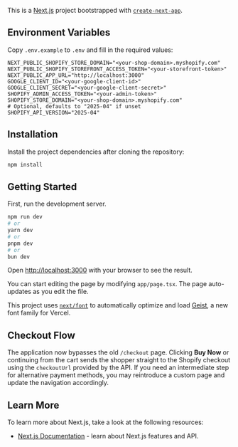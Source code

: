 This is a [Next.js](https://nextjs.org) project bootstrapped with [`create-next-app`](https://nextjs.org/docs/app/api-reference/cli/create-next-app).

## Environment Variables

Copy `.env.example` to `.env` and fill in the required values:

```
NEXT_PUBLIC_SHOPIFY_STORE_DOMAIN="<your-shop-domain>.myshopify.com"
NEXT_PUBLIC_SHOPIFY_STOREFRONT_ACCESS_TOKEN="<your-storefront-token>"
NEXT_PUBLIC_APP_URL="http://localhost:3000"
GOOGLE_CLIENT_ID="<your-google-client-id>"
GOOGLE_CLIENT_SECRET="<your-google-client-secret>"
SHOPIFY_ADMIN_ACCESS_TOKEN="<your-admin-token>"
SHOPIFY_STORE_DOMAIN="<your-shop-domain>.myshopify.com"
# Optional, defaults to "2025-04" if unset
SHOPIFY_API_VERSION="2025-04"
```

## Installation

Install the project dependencies after cloning the repository:

```bash
npm install
```

## Getting Started

First, run the development server.

```bash
npm run dev
# or
yarn dev
# or
pnpm dev
# or
bun dev
```

Open [http://localhost:3000](http://localhost:3000) with your browser to see the result.

You can start editing the page by modifying `app/page.tsx`. The page auto-updates as you edit the file.

This project uses [`next/font`](https://nextjs.org/docs/app/building-your-application/optimizing/fonts) to automatically optimize and load [Geist](https://vercel.com/font), a new font family for Vercel.

## Checkout Flow

The application now bypasses the old `/checkout` page. Clicking **Buy Now** or continuing from the cart sends the shopper straight to the Shopify checkout using the `checkoutUrl` provided by the API. If you need an intermediate step for alternative payment methods, you may reintroduce a custom page and update the navigation accordingly.

## Learn More

To learn more about Next.js, take a look at the following resources:

- [Next.js Documentation](https://nextjs.org/docs) - learn about Next.js features and API.
